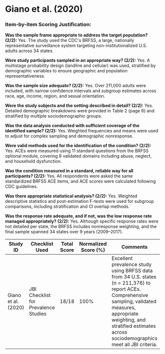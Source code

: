 # Giano et al. (2020)

### Item-by-item Scoring Justification:

**Was the sample frame appropriate to address the target population? (2/2):** Yes. The study used the CDC's BRFSS, a large, nationally representative surveillance system targeting non-institutionalized U.S. adults across 34 states.

**Were study participants sampled in an appropriate way? (2/2):** Yes. A multistage probability design (landline and cellular) was used, stratified by demographic variables to ensure geographic and population representativeness.

**Was the sample size adequate? (2/2):** Yes. Over 211,000 adults were included, with narrow confidence intervals and subgroup estimates across race, age, income, region, and sexual orientation.

**Were the study subjects and the setting described in detail? (2/2):** Yes. Detailed demographic breakdowns were provided in Table 2 (page 6) and stratified by multiple sociodemographic groups.

**Was the data analysis conducted with sufficient coverage of the identified sample? (2/2):** Yes. Weighted frequencies and means were used to adjust for complex sampling and demographic nonresponse.

**Were valid methods used for the identification of the condition? (2/2):** Yes. ACEs were measured using 11 standard questions from the BRFSS optional module, covering 8 validated domains including abuse, neglect, and household dysfunction.

**Was the condition measured in a standard, reliable way for all participants? (2/2):** Yes. All respondents were asked the same standardized BRFSS ACE items, and ACE scores were calculated following CDC guidelines.

**Was there appropriate statistical analysis? (2/2):** Yes. Weighted descriptive statistics and post-estimation F-tests were used for subgroup comparisons, including stratification and CI overlap methods.

**Was the response rate adequate, and if not, was the low response rate managed appropriately? (2/2):** Yes. Although specific response rates were not detailed per state, the BRFSS includes nonresponse weighting, and the final sample spanned 34 states over 9 years (2009–2017).

| Study ID | Checklist Used | Total Score | Normalized Score (%) | Comments |
| --- | --- | --- | --- | --- |
| Giano et al. (2020) | JBI Checklist for Prevalence Studies | 18/18 | 100% | Excellent prevalence study using BRFSS data from 34 U.S. states (n = 211,376) to report ACEs. Comprehensive sampling, validated measures, appropriate weighting, and stratified estimates across sociodemographics meet all JBI criteria. |
